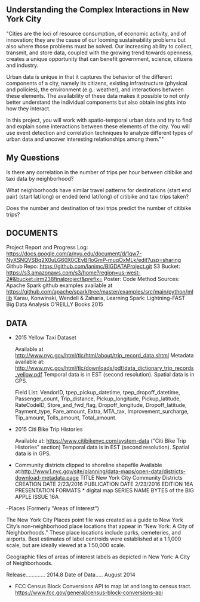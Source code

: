 Understanding the Complex Interactions in New York City
-------------------------------------------------------

"Cities are the loci of resource consumption, of economic activity, and of innovation; they are the cause of our looming sustainability problems but also where those problems must be solved. Our increasing ability to collect, transmit, and store data, coupled with the growing trend towards openness, creates a unique opportunity that can benefit government, science, citizens and industry.

Urban data is unique in that it captures the behavior of the different components of a city, namely its citizens, existing infrastructure (physical and policies), the environment (e.g.: weather), and interactions between these elements. The availability of these data makes it possible to not only better understand the individual components but also obtain insights into how they interact.

In this project, you will work with spatio-temporal urban data and try to find and explain some interactions between these elements of the city. You will use event detection and correlation techniques to analyze different types of urban data and uncover interesting relationships among them.""




My Questions
-------------
Is there any correlation in the number of trips per hour between citibike and taxi data
  by neighborhood?

What neighborhoods have similar travel patterns for destinations (start end pair) (start lat/long) or ended (end lat/long) of citibike and taxi trips taken?

Does the number and destination of taxi trips predict the number of citibike trips?




DOCUMENTS
--------------------------
Project Report and Progress Log: https://docs.google.com/a/nyu.edu/document/d/1qw7-NyXSNQVSBq2X0uLG60X0CEyBI1oGmP-muqOxMLk/edit?usp=sharing
Github Repo: https://github.com/lanimc/BIGDATAProject.git
S3 Bucket: https://s3.amazonaws.com/s3/home?region=us-west-2#&bucket=irm238finalproject&prefix=
Poster: 
Code Method Sources: 
  Apache Spark github examples available at https://github.com/apache/spark/tree/master/examples/src/main/python/mllib
  Karau, Konwinski, Wendell & Zaharia, Learning Spark: Lightning-FAST Big Data Analysis O'REILLY Books 2015





DATA
-------------

- 2015 Yellow Taxi Dataset

  Available at http://www.nyc.gov/html/tlc/html/about/trip_record_data.shtml
  Metadata available at: http://www.nyc.gov/html/tlc/downloads/pdf/data_dictionary_trip_records_yellow.pdf
  Temporal data is in EST (second resolution).
  Spatial data is in GPS.

  Field List: VendorID, tpep_pickup_datetime, tpep_dropoff_datetime, Passenger_count, Trip_distance, Pickup_longitude, Pickup_latitude, RateCodeID, Store_and_fwd_flag, Dropoff_longitude, Dropoff_latitude, Payment_type, Fare_amount, Extra, MTA_tax, Improvement_surcharge, Tip_amount, Tolls_amount, Total_amount.



- 2015 Citi Bike Trip Histories

  Available at: https://www.citibikenyc.com/system-data ("Citi Bike Trip Histories" section)
  Temporal data is in EST (second resolution).
  Spatial data is in GPS.


- Community districts clipped to shoreline shapefile
  Available at:http://www1.nyc.gov/site/planning/data-maps/open-data/districts-download-metadata.page
  TITLE New York City Community Districts CREATION DATE 2/23/2016
  PUBLICATION DATE 2/23/2016
  EDITION 16A
  PRESENTATION FORMATS * digital map
  SERIES
  NAME BYTES of the BIG APPLE ISSUE 16A


 -Places (Formerly "Areas of Interest")

  The New York City Places point file was created as a guide to New York City’s non-neighborhood place locations that appear in “New York: A City of Neighborhoods.” These place locations include parks, cemeteries, and airports. Best estimates of label centroids were established at a 1:1,000 scale, but are ideally viewed at a 1:50,000 scale.

  Geographic files of areas of interest labels as depicted in New York: A City of Neighborhoods.

  Release............. 2014.8 
  Date of Data..... August 2014

- FCC Census Block Conversions API to map lat and long to census tract.  https://www.fcc.gov/general/census-block-conversions-api


